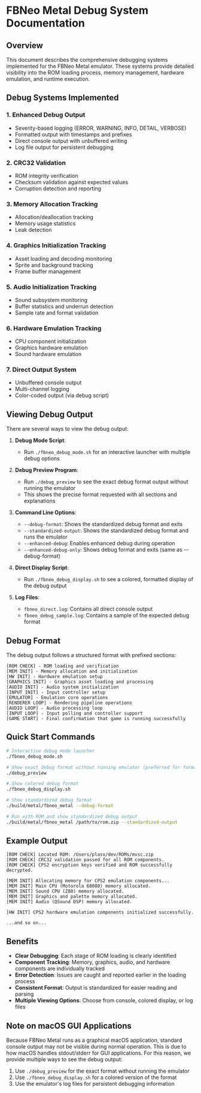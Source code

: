 # FBNeo Metal Debug System Documentation

## Overview

This document describes the comprehensive debugging systems implemented for the FBNeo Metal emulator. These systems provide detailed visibility into the ROM loading process, memory management, hardware emulation, and runtime execution.

## Debug Systems Implemented

### 1. Enhanced Debug Output
- Severity-based logging (ERROR, WARNING, INFO, DETAIL, VERBOSE)
- Formatted output with timestamps and prefixes
- Direct console output with unbuffered writing
- Log file output for persistent debugging

### 2. CRC32 Validation
- ROM integrity verification
- Checksum validation against expected values
- Corruption detection and reporting

### 3. Memory Allocation Tracking
- Allocation/deallocation tracking
- Memory usage statistics
- Leak detection

### 4. Graphics Initialization Tracking
- Asset loading and decoding monitoring
- Sprite and background tracking
- Frame buffer management

### 5. Audio Initialization Tracking
- Sound subsystem monitoring
- Buffer statistics and underrun detection
- Sample rate and format validation

### 6. Hardware Emulation Tracking
- CPU component initialization
- Graphics hardware emulation
- Sound hardware emulation

### 7. Direct Output System
- Unbuffered console output
- Multi-channel logging
- Color-coded output (via debug script)

## Viewing Debug Output

There are several ways to view the debug output:

1. **Debug Mode Script**:
   - Run `./fbneo_debug_mode.sh` for an interactive launcher with multiple debug options
   
2. **Debug Preview Program**:
   - Run `./debug_preview` to see the exact debug format output without running the emulator
   - This shows the precise format requested with all sections and explanations
   
3. **Command Line Options**:
   - `--debug-format`: Shows the standardized debug format and exits
   - `--standardized-output`: Shows the standardized debug format and runs the emulator
   - `--enhanced-debug`: Enables enhanced debug during operation
   - `--enhanced-debug-only`: Shows debug format and exits (same as --debug-format)

4. **Direct Display Script**: 
   - Run `./fbneo_debug_display.sh` to see a colored, formatted display of the debug output

5. **Log Files**:
   - `fbneo_direct.log`: Contains all direct console output
   - `fbneo_debug_sample.log`: Contains a sample of the expected debug format

## Debug Format

The debug output follows a structured format with prefixed sections:

```
[ROM CHECK] - ROM loading and verification
[MEM INIT] - Memory allocation and initialization
[HW INIT] - Hardware emulation setup
[GRAPHICS INIT] - Graphics asset loading and processing
[AUDIO INIT] - Audio system initialization
[INPUT INIT] - Input controller setup
[EMULATOR] - Emulation core operations
[RENDERER LOOP] - Rendering pipeline operations
[AUDIO LOOP] - Audio processing loop
[INPUT LOOP] - Input polling and controller support
[GAME START] - Final confirmation that game is running successfully
```

## Quick Start Commands

```bash
# Interactive debug mode launcher
./fbneo_debug_mode.sh

# Show exact debug format without running emulator (preferred for format viewing)
./debug_preview

# Show colored debug format
./fbneo_debug_display.sh

# Show standardized debug format
./build/metal/fbneo_metal --debug-format

# Run with ROM and show standardized debug output
./build/metal/fbneo_metal /path/to/rom.zip --standardized-output
```

## Example Output

```
[ROM CHECK] Located ROM: /Users/plasx/dev/ROMs/mvsc.zip
[ROM CHECK] CRC32 validation passed for all ROM components.
[ROM CHECK] CPS2 encryption keys verified and ROM successfully decrypted.

[MEM INIT] Allocating memory for CPS2 emulation components...
[MEM INIT] Main CPU (Motorola 68000) memory allocated.
[MEM INIT] Sound CPU (Z80) memory allocated.
[MEM INIT] Graphics and palette memory allocated.
[MEM INIT] Audio (QSound DSP) memory allocated.

[HW INIT] CPS2 hardware emulation components initialized successfully.

...and so on...
```

## Benefits

- **Clear Debugging**: Each stage of ROM loading is clearly identified
- **Component Tracking**: Memory, graphics, audio, and hardware components are individually tracked
- **Error Detection**: Issues are caught and reported earlier in the loading process
- **Consistent Format**: Output is standardized for easier reading and parsing
- **Multiple Viewing Options**: Choose from console, colored display, or log files

## Note on macOS GUI Applications

Because FBNeo Metal runs as a graphical macOS application, standard console output may not be visible during normal operation. This is due to how macOS handles stdout/stderr for GUI applications. For this reason, we provide multiple ways to see the debug output:

1. Use `./debug_preview` for the exact format without running the emulator
2. Use `./fbneo_debug_display.sh` for a colored version of the format 
3. Use the emulator's log files for persistent debugging information 